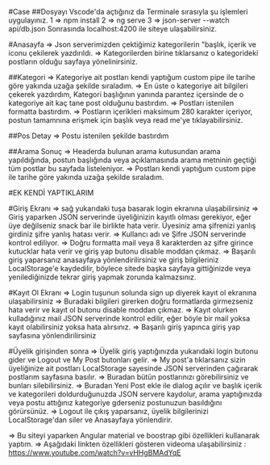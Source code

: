 #Case
##Dosyayı Vscode'da açtığınız da Terminale sırasıyla şu işlemleri uygulayınız.
1 => npm install
2 => ng serve
3 => json-server --watch api/db.json
Sonrasında localhost:4200 ile siteye ulaşabilirsiniz.

#Anasayfa
=> Json serverimizden çektiğimiz kategorilerin "başlık, içerik ve iconu çekilerek yazdırıldı.
=> Kategorilerden birine tıklarsanız o kategorideki postların olduğu sayfaya yönelinirsiniz.

##Kategori
=> Kategoriye ait postları kendi yaptığum custom pipe ile tarihe göre yakında uzağa şekilde sıraladım.
=> En üste o kategoriye ait bilgileri çekerek yazdırdım, Kategori başlığının yanında parantez içersinde de o kategoriye ait kaç tane post olduğunu bastırdım.
=> Postları istenilen formatta bastırdım.
=> Postların içerikleri maksimum 280 karakter içeriyor, postun tamamnına erişmek için başlık veya read me'ye tıklayabilirsiniz.

##Pos Detay
=> Postu istenilen şekilde bastırdım

##Arama Sonuç
=> Headerda bulunan arama kutusundan arama yapıldığında, postun başlığında veya açıklamasında arama metninin geçtiği tüm postlar bu sayfada listeleniyor.
=> Postları kendi yaptığum custom pipe ile tarihe göre yakında uzağa şekilde sıraladım.

#EK KENDİ YAPTIKLARIM

#Giriş Ekranı
=> sağ yukarıdaki tuşa basarak login ekranına ulaşabilirsiniz
=> Giriş yaparken JSON serverinde üyeliğinizin kayıtlı olması gerekiyor, eğer üye değilseniz snack bar ile birlikte hata verir. Üyesiniz ama şifrenizi yanlış girdiniz şifre yanlış hatası verir.
=> Kullancı adı ve Şifre JSON serverinde kontrol ediliyor.
=> Doğru formatta mail veya 8 karakterden az şifre girince kutucklar hata verir ve giriş yap butonu disable moddan çıkmaz.
=> Başarılı giriş yaparsanız anasayfaya yönlendirilirsiniz ve giriş bilgileriniz LocalStorage'e kaydedilir, böylece sitede başka sayfaya gittiğinizde veya yenilediğinizde tekrar giriş yapmak zorunda kalmazsınız.

#Kayıt Ol Ekranı
=> Login tuşunun solunda sign up diyerek kayıt ol ekranına ulaşabilirsiniz
=> Buradaki bilgileri girerken doğru formatlarda girmezseniz hata verir ve kayıt ol butonu disable moddan çıkmaz.
=> Kayıt olurken kulladığınız mail JSON serverinde kontrol edilir, eğer böyle bir mail yoksa kayıt olabilirsiniz yoksa hata alırsınız.
=> Başarılı giriş yapınca giriş yap sayfasına yönlendirilirsiniz

#Üyelik girişinden sonra
=> Üyelik giriş yaptığınızda yukarıdaki login butonu gider ve Logout ve My Post butonları gelir.
=> My post'a tıklarsanız sizin üyeliğinize ait postları LocalStorage sayesinde JSON serverinden çağırarak postlarım sayfasına basılır.
=> Buradan bütün postlarınızı görebilirsiniz ve bunları silebilirsiniz.
=> Buradan Yeni Post ekle ile dialog açılır ve başlık içerik ve kategorileri doldurduğunuzda JSON servere kaydolur, arama yaptığınızda veya postu attığınız kategoriye gderseniz postunuzun basıldığını görürsünüz.
=> Logout ile çıkış yaparsanız, üyelik bilgilerinizi LocalStorage'dan siler ve Anasayfaya yönlendirir.

=> Bu siteyi yaparken Angular material ve boostrap gibi özellikleri kullanarak yaptım.
=> Aşağıdaki linkten özellikleri gösteren videoma ulaşabilirsiniz :
https://www.youtube.com/watch?v=vHHgBMAdYqE
